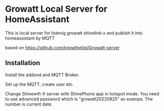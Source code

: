 # Growatt Local Server for HomeAssistant 
This is local server for listenig growatt shinelink-x and publish it into homeassistant by MQTT

based on https://github.com/knowthelist/Growatt-server


## Installation
Install the addond and MQTT Broker.

Set up the MQTT, create user etc.

Change Shinewifi-X server with ShinePhone app in hotspot mode. You need to use advanced password which is "growatt20220925" as exampe. The number is current date.